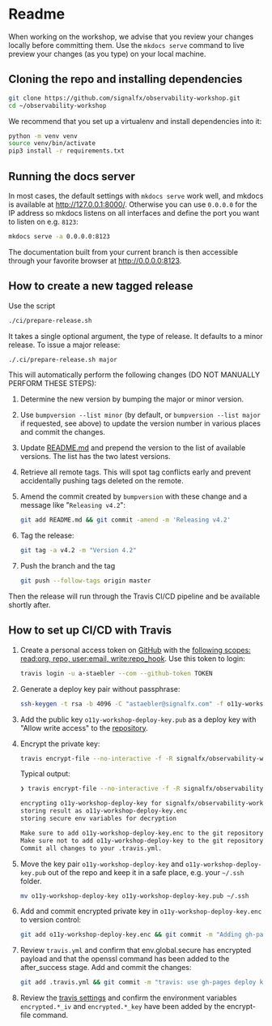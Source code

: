 # Readme

When working on the workshop, we advise that you review your changes locally before committing them. Use the `mkdocs serve` command to live preview your changes (as you type) on your local machine.

## Cloning the repo and installing dependencies

```bash
git clone https://github.com/signalfx/observability-workshop.git
cd ~/observability-workshop
```

We recommend that you set up a virtualenv and install dependencies into it:

```bash
python -m venv venv
source venv/bin/activate
pip3 install -r requirements.txt
```

## Running the docs server

In most cases, the default settings with `mkdocs serve` work well, and mkdocs is available at <http://127.0.0.1:8000/>. Otherwise you can use `0.0.0.0` for the IP address so mkdocs listens on all interfaces and define the port you want to listen on e.g. `8123`:

```bash
mkdocs serve -a 0.0.0.0:8123
```

The documentation built from your current branch is then accessible through your favorite browser at <http://0.0.0.0:8123>.

## How to create a new tagged release

Use the script

```bash
./ci/prepare-release.sh
```

It takes a single optional argument, the type of release. It defaults to a minor release. To issue a major release:

```bash
./.ci/prepare-release.sh major
```

This will automatically perform the following changes (DO NOT MANUALLY PERFORM THESE STEPS):

1. Determine the new version by bumping the major or minor version.

1. Use `bumpversion --list minor` (by default, or `bumpversion --list major` if requested, see above) to update the version number in various places and commit the changes.

1. Update [README.md](../README.md) and prepend the version to the list of available versions. The list has the two latest versions.

1. Retrieve all remote tags. This will spot tag conflicts early and prevent accidentally pushing tags deleted on the remote.

1. Amend the commit created by `bumpversion` with these change and a message like "`Releasing v4.2`":

    ```bash
    git add README.md && git commit -amend -m 'Releasing v4.2'
    ```

1. Tag the release:

    ```bash
    git tag -a v4.2 -m "Version 4.2"
    ```

1. Push the branch and the tag

    ```bash
    git push --follow-tags origin master
    ```

Then the release will run through the Travis CI/CD pipeline and be available shortly after.

## How to set up CI/CD with Travis

1. Create a personal access token on [GitHub][GHToken] with the [following scopes: read:org, repo, user:email, write:repo_hook][1]. Use this token to login:

    ```bash
    travis login -u a-staebler --com --github-token TOKEN
    ```

1. Generate a deploy key pair without passphrase:

    ```bash
    ssh-keygen -t rsa -b 4096 -C "astaebler@signalfx.com" -f o11y-workshop-deploy-key
    ```

1. Add the public key `o11y-workshop-deploy-key.pub` as a deploy key with "Allow write access" to the [repository][2].

1. Encrypt the private key:

    ```bash
    travis encrypt-file --no-interactive -f -R signalfx/observability-workshop --com o11y-workshop-deploy-key --add after_success
    ```

    Typical output:

    ```bash
    ❯ travis encrypt-file --no-interactive -f -R signalfx/observability-workshop --com o11y-workshop-deploy-key --add after_success

    encrypting o11y-workshop-deploy-key for signalfx/observability-workshop
    storing result as o11y-workshop-deploy-key.enc
    storing secure env variables for decryption

    Make sure to add o11y-workshop-deploy-key.enc to the git repository.
    Make sure not to add o11y-workshop-deploy-key to the git repository.
    Commit all changes to your .travis.yml.
    ```

1. Move the key pair `o11y-workshop-deploy-key` and `o11y-workshop-deploy-key.pub` out of the repo and keep it in a safe place, e.g. your `~/.ssh` folder.

    ```bash
    mv o11y-workshop-deploy-key o11y-workshop-deploy-key.pub ~/.ssh
    ```

1. Add and commit encrypted private key in `o11y-workshop-deploy-key.enc` to version control:

    ```bash
    git add o11y-workshop-deploy-key.enc && git commit -m "Adding gh-pages deploy key"
    ```

1. Review `travis.yml` and confirm that env.global.secure has encrypted payload and that the openssl command has been added to the after_success stage. Add and commit the changes:

    ```bash
    git add .travis.yml && git commit -m "travis: use gh-pages deploy key"
    ```

1. Review the [travis settings][3] and confirm the environment variables `encrypted.*_iv` and `encrypted.*_key` have been added by the encrypt-file command.

[1]: https://docs.travis-ci.com/user/github-oauth-scopes/#travis-ci-for-private-projects
[2]: https://github.com/signalfx/observability-workshop/settings/keys
[3]: https://travis-ci.com/github/signalfx/observability-workshop/settings
[GHToken]: https://github.com/settings/tokens
